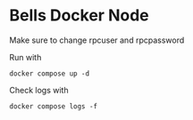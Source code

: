 # Bells Docker Node
 
Make sure to change rpcuser and rpcpassword

Run with
```
docker compose up -d
```

Check logs with
```
docker compose logs -f
```